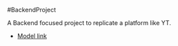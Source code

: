 #BackendProject

A Backend focused project to replicate a platform like YT.

- [Model link](https://app.eraser.io/workspace/YtPqZ1VogxGy1jzIDkzj?origin=share)
